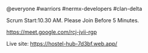 @everyone #warriors #nermx-developers #clan-delta

Scrum Start:10.30 AM. Please Join Before 5 Minutes.

https://meet.google.com/rcj-jvii-rgp

Live site: https://hostel-hub-7d3bf.web.app/

<!-- export declare interface User extends UserInfo {
    readonly accessToken: string; -->

<!-- admin email: testadmin@test.com
admin password: testadmin

user email: testuser@test.com
user password: testuser

vendor email: testvendor@test.com
vendor password: testvendor

moderator email: testmoderator@test.com
moderator password: testmoderator -->

<!-- history.push(`{id}) -->
